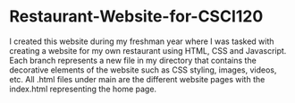 # Restaurant-Website-for-CSCI120
I created this website during my freshman year where I was tasked with creating a website for my own restaurant using HTML, CSS and Javascript.
Each branch represents a new file in my directory that contains the decorative elements of the website such as CSS styling, images, videos, etc. 
All .html files under main are the different website pages with the index.html representing the home page. 
